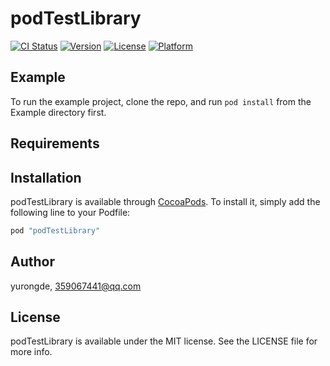 # podTestLibrary

[![CI Status](http://img.shields.io/travis/yurongde/podTestLibrary.svg?style=flat)](https://travis-ci.org/yurongde/podTestLibrary)
[![Version](https://img.shields.io/cocoapods/v/podTestLibrary.svg?style=flat)](http://cocoapods.org/pods/podTestLibrary)
[![License](https://img.shields.io/cocoapods/l/podTestLibrary.svg?style=flat)](http://cocoapods.org/pods/podTestLibrary)
[![Platform](https://img.shields.io/cocoapods/p/podTestLibrary.svg?style=flat)](http://cocoapods.org/pods/podTestLibrary)

## Example

To run the example project, clone the repo, and run `pod install` from the Example directory first.

## Requirements

## Installation

podTestLibrary is available through [CocoaPods](http://cocoapods.org). To install
it, simply add the following line to your Podfile:

```ruby
pod "podTestLibrary"
```

## Author

yurongde, 359067441@qq.com

## License

podTestLibrary is available under the MIT license. See the LICENSE file for more info.
